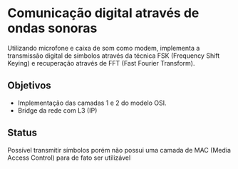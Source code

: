 # Comunicação digital através de ondas sonoras
Utilizando microfone e caixa de som como modem, implementa a transmissão digital de símbolos através da técnica FSK (Frequency Shift Keying) e recuperação através de FFT (Fast Fourier Transform).

## Objetivos
* Implementação das camadas 1 e 2 do modelo OSI.
* Bridge da rede com L3 (IP)

## Status
Possível transmitir símbolos porém não possui uma camada de MAC (Media Access Control) para de fato ser utilizável
